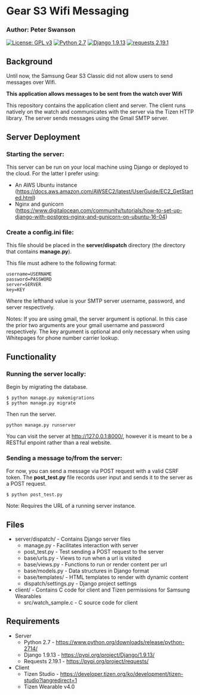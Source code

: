 # Gear S3 Wifi Messaging
### Author: Peter Swanson
[![License: GPL v3](https://img.shields.io/badge/License-GPL%20v3-blue.svg)](https://www.gnu.org/licenses/gpl-3.0)
[![Python 2.7](https://img.shields.io/badge/Python-2.7-brightgreen.svg)](https://www.python.org/downloads/release/python-2714/)
[![Django 1.9.13](https://img.shields.io/badge/Django-1.9.13-brightgreen.svg)](https://pypi.org/project/Django/1.9.13/)
[![requests 2.19.1](https://img.shields.io/badge/requests-2.19.1-brightgreen.svg)](https://pypi.org/project/requests/)

## Background
Until now, the Samsung Gear S3 Classic did not allow users to send messages over Wifi.

<b>This application allows messages to be sent from the watch over Wifi</b>

This repository contains the application client and server. The client runs natively on the watch and communicates with the server via the Tizen HTTP library. The server sends messages using the Gmail SMTP server.

## Server Deployment
### Starting the server:
This server can be run on your local machine using Django or deployed to the cloud. For the latter I prefer using:
- An AWS Ubuntu instance (https://docs.aws.amazon.com/AWSEC2/latest/UserGuide/EC2_GetStarted.html)
- Nginx and gunicorn (https://www.digitalocean.com/community/tutorials/how-to-set-up-django-with-postgres-nginx-and-gunicorn-on-ubuntu-16-04)

### Create a config.ini file:
This file should be placed in the <b>server/dispatch</b> directory (the directory that contains 
<b>manage.py</b>).

This file must adhere to the following format:
```
username=USERNAME
password=PASSWORD
server=SERVER
key=KEY
```
Where the lefthand value is your SMTP server username, password, and server respectively. 

Notes: If you are using gmail, the server argument is optional. In this case the prior two arguments are your gmail
username and password respectively. The key argument is optional and only necessary when using Whitepages for phone number carrier lookup. 

## Functionality
### Running the server locally:
Begin by migrating the database.
```
$ python manage.py makemigrations
$ python manage.py migrate
```
Then run the server.
```
python manage.py runserver
```
You can visit the server at http://127.0.0.1:8000/, however it is meant to be a RESTful enpoint 
rather than a real website.

### Sending a message to/from the server:
For now, you can send a message via POST request with a valid CSRF token.
The <b>post_test.py</b> file records user input and sends it to the server as a POST request.
```
$ python post_test.py
```
Note: Requires the URL of a running server instance.

## Files
 - server/dispatch/ - Contains Django server files
    - manage.py - Facilitates interaction with server
    - post_test.py - Test sending a POST request to the server
    - base/urls.py - Views to run when a url is visited
    - base/views.py - Functions to run or render content per url
    - base/models.py - Data structures in Django format
    - base/templates/ - HTML templates to render with dynamic content
    - dispatch/settings.py - Django project settings
 - client/ - Contains C code for client and Tizen permissions for Samsung Wearables
    - src/watch_sample.c - C source code for client
    
## Requirements
- Server
   - Python 2.7 - https://www.python.org/downloads/release/python-2714/
   - Django 1.9.13 - https://pypi.org/project/Django/1.9.13/
   - Requests 2.19.1 - https://pypi.org/project/requests/
- Client
   - Tizen Studio - https://developer.tizen.org/ko/development/tizen-studio?langredirect=1
   - Tizen Wearable v4.0
